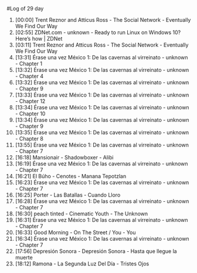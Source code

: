#Log of 29 day

1. [00:00] Trent Reznor and Atticus Ross - The Social Network - Eventually We Find Our Way
1. [02:55] ZDNet.com - unknown - Ready to run Linux on Windows 10? Here’s how | ZDNet
1. [03:11] Trent Reznor and Atticus Ross - The Social Network - Eventually We Find Our Way
1. [13:31] Érase una vez México 1: De las cavernas al virreinato - unknown - Chapter 1
1. [13:32] Érase una vez México 1: De las cavernas al virreinato - unknown - Chapter 4
1. [13:32] Érase una vez México 1: De las cavernas al virreinato - unknown - Chapter 9
1. [13:33] Érase una vez México 1: De las cavernas al virreinato - unknown - Chapter 12
1. [13:34] Érase una vez México 1: De las cavernas al virreinato - unknown - Chapter 10
1. [13:34] Érase una vez México 1: De las cavernas al virreinato - unknown - Chapter 9
1. [13:35] Érase una vez México 1: De las cavernas al virreinato - unknown - Chapter 8
1. [13:55] Érase una vez México 1: De las cavernas al virreinato - unknown - Chapter 7
1. [16:18] Mansionair - Shadowboxer - Alibi
1. [16:19] Érase una vez México 1: De las cavernas al virreinato - unknown - Chapter 7
1. [16:21] El Búho - Cenotes - Manana Tepotzlan
1. [16:23] Érase una vez México 1: De las cavernas al virreinato - unknown - Chapter 7
1. [16:25] Porter - Las Batallas - Cuando Lloro
1. [16:28] Érase una vez México 1: De las cavernas al virreinato - unknown - Chapter 7
1. [16:30] peach tinted - Cinematic Youth - The Unknown
1. [16:31] Érase una vez México 1: De las cavernas al virreinato - unknown - Chapter 7
1. [16:33] Good Morning - On The Street / You - You
1. [16:34] Érase una vez México 1: De las cavernas al virreinato - unknown - Chapter 7
1. [17:56] Depresión Sonora - Depresión Sonora - Hasta que llegue la muerte
1. [18:12] Ramona - La Segunda Luz Del Día - Tristes Ojos
